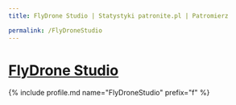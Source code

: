 ```yaml
---
title: FlyDrone Studio | Statystyki patronite.pl | Patromierz

permalink: /FlyDroneStudio
---
```


# [FlyDrone Studio](https://patronite.pl/FlyDroneStudio)

{% include profile.md name="FlyDroneStudio" prefix="f" %}
